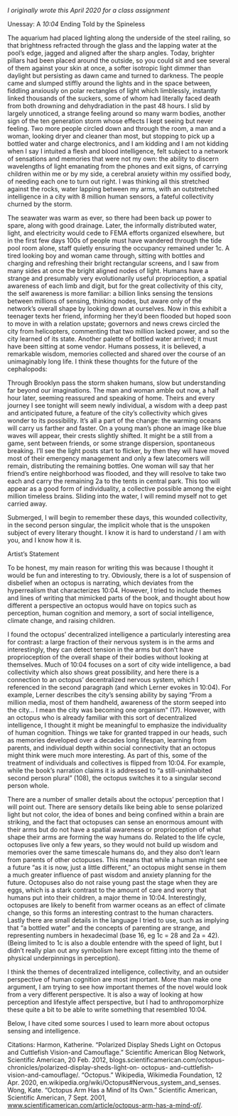 *I originally wrote this April 2020 for a class assignment*

Unessay: A *10:04* Ending Told by the Spineless

The aquarium had placed lighting along the underside of the steel railing, so that brightness refracted through the glass and the lapping water at the pool’s edge, jagged and aligned after the sharp angles. Today, brighter pillars had been placed around the outside, so you could sit and see several of them against your skin at once, a softer isotropic light dimmer than daylight but persisting as dawn came and turned to darkness. The people came and slumped stiffly around the lights and in the space between, fiddling anxiously on polar rectangles of light which limblessly, instantly linked thousands of the suckers, some of whom had literally faced death from both drowning and dehydradiation in the past 48 hours. I slid by largely unnoticed, a strange feeling around so many warm bodies, another sign of the ten generation storm whose effects I kept seeing but never feeling.  Two more people circled down and through the room, a man and a woman, looking dryer and cleaner than most, but stopping to pick up a bottled water and charge electronics, and I am kidding and I am not kidding when I say I intuited a flesh and blood intelligence, felt subject to a network of sensations and memories that were not my own: the ability to discern wavelengths of light emanating from the phones and exit signs, of carrying children within me or by my side, a cerebral anxiety within my ossified body, of needing each one to turn out right. I was thinking all this stretched against the rocks, water lapping between my arms, with an outstretched intelligence in a city with 8 million human sensors, a fateful collectivity churned by the storm. 

The seawater was warm as ever, so there had been back up power to spare, along with good drainage. Later, the informally distributed water, light, and electricity would cede to FEMA efforts organized elsewhere, but in the first few days 100s of people must have wandered through the tide pool room alone, staff quietly ensuring the occupancy remained under 1c. A tired looking boy and woman came through, sitting with bottles and charging and refreshing their bright rectangular screens, and I saw from many sides at once the bright aligned nodes of light. Humans have a strange and presumably very evolutionarily useful proprioception, a spatial  awareness of each limb and digit, but for the great collectivity of this city, the self awareness is more familiar: a billion links sensing the tensions between millions of sensing, thinking nodes, but aware only of the network’s overall shape by looking down at ourselves. Now in this exhibit a teenager texts her friend, informing her they’d been flooded but hoped soon to move in with a relation upstate; governors and news crews circled the city from helicopters, commenting that two million lacked power, and so the city learned of its state. Another palette of bottled water arrived; it must have been sitting at some vendor. Humans possess, it is believed, a remarkable wisdom, memories collected and shared over the course of an unimaginably long life. I think these thoughts for the future of the cephalopods: 

Through Brooklyn pass the storm shaken humans, slow but understanding far beyond our imaginations. The man and woman amble out now, a half hour later, seeming reassured and speaking of home. Theirs and every journey I see tonight will seem newly individual, a wisdom with a deep past and anticipated future, a feature of the city’s collectivity which gives wonder to its possibility. It’s all a part of the change: the warming oceans will carry us farther and faster. On a young man’s phone an image like blue waves will appear, their crests slightly shifted. It might be a still from a game, sent between friends, or some strange dispersion, spontaneous breaking. I’ll see the light posts start to flicker, by then they will have moved most of their emergency management and only a few latecomers will remain, distributing the remaining bottles. One woman will say that her friend’s entire neighborhood was flooded, and they will resolve to take two each and carry the remaining 2a to the tents in central park. This too will appear as a good form of individuality, a collective possible among the eight million timeless brains. Sliding into the water, I will remind myself not to get carried away. 

Submerged, I will begin to remember these days, this wounded collectivity, in the second person singular, the implicit whole that is the unspoken subject of every literary thought. I know it is hard to understand / I am with you, and I know how it is. 



Artist’s Statement

To be honest, my main reason for writing this was because I thought it would be fun and interesting to try. Obviously, there is a lot of suspension of disbelief when an octopus is narrating, which deviates from the hyperrealism that characterizes 10:04.  However, I tried to include themes and lines of writing that mimicked parts of the book, and thought about how different a perspective an octopus would have on topics such as perception, human cognition and memory, a sort of social intelligence, climate change, and raising children.

I found the octopus’ decentralized intelligence a particularly interesting area for contrast: a large fraction of their nervous system is in the arms and interestingly, they can detect tension in the arms but don’t have proprioception of the overall shape of their bodies without looking at themselves. Much of 10:04 focuses on a sort of city wide intelligence, a bad collectivity which also shows great possibility, and here there is a connection to an octopus’ decentralized nervous system, which I referenced in the second paragraph (and which Lerner evokes in 10:04). For example, Lerner describes the city’s sensing ability by saying “From a million media, most of them handheld, awareness of the storm seeped into the city… I mean the city was becoming one organism” (17). However, with an octopus who is already familiar with this sort of decentralized intelligence, I thought it might be meaningful to emphasize the individuality of human cognition. Things we take for granted trapped in our heads, such as memories developed over a decades long lifespan, learning from parents, and individual depth within social connectivity that an octopus might think were much more interesting. As part of this, some of the treatment of individuals and collectives is flipped from 10:04. For example, while the book’s narration claims it is addressed to “a still-uninhabited second person plural” (108), the octopus switches it to a singular second person whole. 

There are a number of smaller details about the octopus’ perception that I will point out. There are sensory details like being able to sense polarized light but not color, the idea of bones and being confined within a brain are striking, and the fact that octopuses can sense an enormous amount with their arms but do not have a spatial awareness or proprioception of what shape their arms are forming the way humans do. Related to the life cycle, octopuses live only a few years, so they would not build up wisdom and memories over the same timescale humans do, and they also don’t learn from parents of other octopuses. This means that while a human might see a future “as it is now, just a little different,” an octopus might sense in them a much greater influence of past wisdom and anxiety planning for the future. Octopuses also do not raise young past the stage when they are eggs, which is a stark contrast to the amount of care and worry that humans put into their children, a major theme in 10:04. Interestingly, octopuses are likely to benefit from warmer oceans as an effect of climate change, so this forms an interesting contrast to the human characters. Lastly there are small details in the language I tried to use, such as implying that “a bottled water” and the concepts of parenting are strange, and representing numbers in hexadecimal (base 16, eg 1c = 28 and 2a = 42). (Being limited to 1c is also a double entendre with the speed of light, but I didn’t really plan out any symbolism here except fitting into the theme of physical underpinnings in perception). 

I think the themes of decentralized intelligence, collectivity, and an outsider perspective of human cognition are most important. More than make one argument, I am trying to see how important themes of the novel would look from a very different perspective. It is also a way of looking at how perception and lifestyle affect perspective, but I had to anthropomorphize these quite a bit to be able to write something that resembled 10:04. 

Below, I have cited some sources I used to learn more about octopus sensing and intelligence. 

Citations: 
Harmon, Katherine. “Polarized Display Sheds Light on Octopus and Cuttlefish Vision-and 
    Camouflage.” Scientific American Blog Network, Scientific American, 20 Feb. 2012, 
    blogs.scientificamerican.com/octopus-chronicles/polarized-display-sheds-light-on- 
    octopus- and-cuttlefish-vision-and-camouflage/.
“Octopus.” Wikipedia, Wikimedia Foundation, 12 Apr. 2020, 
    en.wikipedia.org/wiki/Octopus#Nervous_system_and_senses.
Wong, Kate. “Octopus Arm Has a Mind of Its Own.” Scientific American, Scientific American, 7 
    Sept. 2001, www.scientificamerican.com/article/octopus-arm-has-a-mind-of/.
